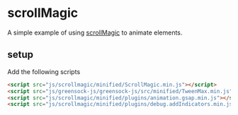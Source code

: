 # scrollMagic
A simple example of using [scrollMagic](http://scrollmagic.io/) to animate elements.

## setup
Add the following scripts

````html
<script src="js/scrollmagic/minified/ScrollMagic.min.js"></script>
<script src="js/greensock-js/greensock-js/src/minified/TweenMax.min.js"></script>
<script src="js/scrollmagic/minified/plugins/animation.gsap.min.js"></script>
<script src="js/scrollmagic/minified/plugins/debug.addIndicators.min.js"></script>